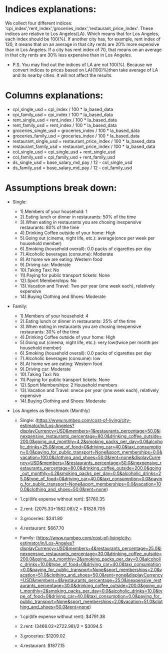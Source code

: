 # Indices explanations:
We collect four different indices: 'cpi_index','rent_index','groceries_index','restaurant_price_index'.
These indices are relative to Los Angeles(LA). Which means that for Los Angeles, each index should be 100(%). 
If another city has, for example, rent index of 120, 
it means that on an average in that city rents are 20% more expensive than in Los Angeles. 
If a city has rent index of 70, that means on an average in that city rents are 30% less expensive than in Los Angeles.
* P.S. You may find out the indices of LA are not 100(%). Because we convert indices to prices based on LA((100)%)then take average of LA and its nearby cities. It will not affect the results.
     
# Columns explanations:
* cpi_single_usd = cpi_index / 100 * la_based_data
* cpi_family_usd = cpi_index / 100 * la_based_data
* rent_single_usd = rent_index / 100 * la_based_data
* rent_family_usd = rent_index / 100 * la_based_data
* groceries_single_usd = groceries_index / 100 * la_based_data
* groceries_family_usd = groceries_index / 100 * la_based_data
* restaurant_single_usd = restaurant_price_index / 100 * la_based_data
* restaurant_family_usd = restaurant_price_index / 100 * la_based_data
* col_single_usd = cpi_single_usd + rent_single_usd
* col_family_usd = cpi_family_usd + rent_family_usd
* ds_single_usd = base_salary_md_pay / 12 - col_single_usd
* ds_family_usd = base_salary_md_pay / 12 - col_family_usd

# Assumptions break down:
* Single:
  * 1).Members of your household: 1
  * 2).Eating lunch or dinner in restaurants: 50% of the time
  * 3).When eating in restaurants you are chosing inexpensive restaurants: 80% of the time
  * 4).Drinking Coffee outside of your home: High
  * 5).Going out (cinema, night life, etc.): average(once per week per household member)
  * 6).Smoking (household overall):  0.0 packs of cigarettes per day
  * 7).Alcoholic beverages (consume): Moderate
  * 8).At home we are eating: Western food
  * 9).Driving car: Moderate
  * 10).Taking Taxi: No
  * 11).Paying for public transport tickets: None
  * 12).Sport Memberships: No
  * 13).Vacation and Travel:  Two per year (one week each), relatively expensive
  * 14).Buying Clothing and Shoes: Moderate 

* Family:
  * 1).Members of your household: 4
  * 2).Eating lunch or dinner in restaurants: 25% of the time
  * 3).When eating in restaurants you are chosing inexpensive restaurants: 30% of the time
  * 4).Drinking Coffee outside of your home: High
  * 5).Going out (cinema, night life, etc.): very low(twice per month per household member)
  * 6).Smoking (household overall):  0.0 packs of cigarettes per day
  * 7).Alcoholic beverages (consume): low
  * 8).At home we are eating: Western food
  * 9).Driving car: Moderate
  * 10).Taking Taxi: No
  * 11).Paying for public transport tickets: None
  * 12).Sport Memberships: 2 Household members
  * 13).Vacation and Travel:  onece per year (one week each), relatively expensive
  * 14).Buying Clothing and Shoes: Moderate 


* Los Angeles as Benchmark (Monthly)
     * Single: (https://www.numbeo.com/cost-of-living/city-estimator/in/Los-Angeles?displayCurrency=USD&members=1&restaurants_percentage=50.0&inexpensive_restaurants_percentage=80.0&drinking_coffee_outside=200.0&going_out_monthly=4.2&smoking_packs_per_day=0.0&alcoholic_drinks=25.0&type_of_food=0&driving_car=40.0&taxi_consumption=0.0&paying_for_public_transport=None&sport_memberships=0.0&vacation=100.0&clothing_and_shoes=50.0&rent=none&displayCurrency=USD&members=1&restaurants_percentage=50.0&inexpensive_restaurants_percentage=80.0&drinking_coffee_outside=200.0&going_out_monthly=4.2&smoking_packs_per_day=0.0&alcoholic_drinks=25.0&type_of_food=0&driving_car=40.0&taxi_consumption=0.0&paying_for_public_transport=None&sport_memberships=0.0&vacation=100.0&clothing_and_shoes=50.0&rent=none)
     * 1.cpi(life expense without rent): $1760.35
     * 2.rent: (2075.33+1582.08)/2 = $1828.705
     * 3.groceries: $241.80
     * 4.restaurant: $667.70
  
     * Family: (https://www.numbeo.com/cost-of-living/city-estimator/in/Los-Angeles?displayCurrency=USD&members=4&restaurants_percentage=25.0&inexpensive_restaurants_percentage=30.0&drinking_coffee_outside=200.0&going_out_monthly=2&smoking_packs_per_day=0.0&alcoholic_drinks=10.0&type_of_food=0&driving_car=40.0&taxi_consumption=0.0&paying_for_public_transport=None&sport_memberships=2.0&vacation=51.0&clothing_and_shoes=50.0&rent=none&displayCurrency=USD&members=4&restaurants_percentage=25.0&inexpensive_restaurants_percentage=30.0&drinking_coffee_outside=200.0&going_out_monthly=2&smoking_packs_per_day=0.0&alcoholic_drinks=10.0&type_of_food=0&driving_car=40.0&taxi_consumption=0.0&paying_for_public_transport=None&sport_memberships=2.0&vacation=51.0&clothing_and_shoes=50.0&rent=none)
     * 1.cpi(life expense without rent): $4791.38
     * 2.rent: (3466.02+2722.98)/2 = $3094.5
     * 3.groceries: $1209.02
     * 4.restaurant: $1877.15
